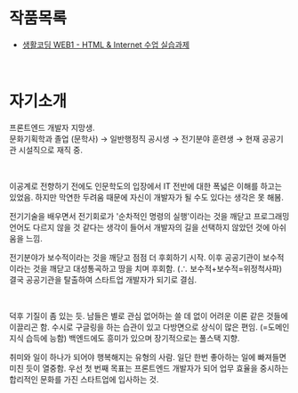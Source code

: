 # 작품목록
* [생활코딩 WEB1 - HTML & Internet 수업 실습과제](https://github.com/kshyun1223/web1_html_internet)
<br>

# 자기소개
<p>프론트엔드 개발자 지망생.<br>
문화기획학과 졸업 (문학사) → 일반행정직 공시생 → 전기분야 훈련생 → 현재 공공기관 시설직으로 재직 중.</P>
<br>
<p>이공계로 전향하기 전에도 인문학도의 입장에서 IT 전반에 대한 폭넓은 이해를 하고는 있었음. 하지만 막연한 두려움 때문에 자신이 개발자가 될 수도 있다는 생각은 못 해봄.</p>
<p>전기기술을 배우면서 전기회로가 '순차적인 명령의 실행'이라는 것을 깨닫고 프로그래밍 언어도 다르지 않을 것 같다는 생각이 들어서 개발자의 길을 선택하지 않았던 것에 아쉬움을 느낌.</p>
<p>전기분야가 보수적이라는 것을 깨닫고 점점 더 후회하기 시작. 이후 공공기관이 보수적이라는 것을 깨닫고 대성통곡하고 땅을 치며 후회함. (∴ 보수적+보수적=위정척사파) 결국 공공기관을 탈출하여 스타트업 개발자가 되기로 결심.</p>
<br>
<p>덕후 기질이 좀 있는 듯. 남들은 별로 관심 없어하는 쓸 데 없이 어려운 이론 같은 것들에 이끌리곤 함. 수시로 구글링을 하는 습관이 있고 다방면으로 상식이 많은 편임. (=도메인지식 습득에 능함) 백엔드에도 흥미가 있으며 장기적으로는 풀스택 지향.</P>
<p>취미와 일이 하나가 되어야 행복해지는 유형의 사람. 일단 한번 좋아하는 일에 빠져들면 미친 듯이 열중함. 우선 첫 번째 목표는 프론트엔드 개발자가 되어 업무 효율을 중시하는 합리적인 문화를 가진 스타트업에 입사하는 것.</P>
